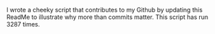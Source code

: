 I wrote a cheeky script that contributes to my Github by updating this ReadMe to illustrate why more than commits matter. This script has run 3287 times.